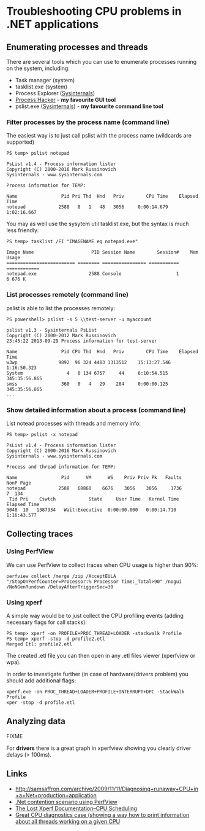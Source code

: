 
Troubleshooting CPU problems in .NET applications
=================================================

Enumerating processes and threads
---------------------------------

There are several tools which you can use to enumerate processes running on the system, including:

- Task manager (system)
- tasklist.exe (system)
- Process Explorer ([Sysinternals](https://technet.microsoft.com/en-us/sysinternals/))
- [Process Hacker](http://processhacker.sourceforge.net/) - **my favourite GUI tool**
- pslist.exe ([Sysinternals](https://technet.microsoft.com/en-us/sysinternals/)) - **my favourite command line tool**

### Filter processes by the process name (command line)

The easiest way is to just call pslist with the process name (wildcards are supported)

    PS temp> pslist notepad

    PsList v1.4 - Process information lister
    Copyright (C) 2000-2016 Mark Russinovich
    Sysinternals - www.sysinternals.com

    Process information for TEMP:

    Name                Pid Pri Thd  Hnd   Priv        CPU Time    Elapsed Time
    notepad            2588   8   1   48   3056     0:00:14.679     1:02:16.667

You may as well use the sysytem util tasklist.exe, but the syntax is much less friendly:

    PS temp> tasklist /FI "IMAGENAME eq notepad.exe"

    Image Name                     PID Session Name        Session#    Mem Usage
    ========================= ======== ================ =========== ============
    notepad.exe                   2588 Console                    1      6 676 K

### List processes remotely (command line)

pslist is able to list the processes remotely:

    PS powershell> pslist -s 5 \\test-server -u myaccount

    pslist v1.3 - Sysinternals PsList
    Copyright (C) 2000-2012 Mark Russinovich
    23:45:22 2013-09-29 Process information for test-server

    Name                Pid CPU Thd  Hnd   Priv        CPU Time    Elapsed Time
    w3wp               9892  96 324 4483 1313512    15:13:27.546     1:16:50.323
    System                4   0 134 6757     44     6:10:54.515   345:35:56.865
    smss                360   0   4   29    284     0:00:00.125   345:35:56.865
    ...

### Show detailed information about a process (command line)

List notead processes with threads and memory info:

    PS temp> pslist -x notepad

    PsList v1.4 - Process information lister
    Copyright (C) 2000-2016 Mark Russinovich
    Sysinternals - www.sysinternals.com

    Process and thread information for TEMP:

    Name                Pid      VM      WS    Priv Priv Pk   Faults   NonP Page
    notepad            2588   68860    6676    3056    3056     1736      7  134
     Tid Pri    Cswtch            State     User Time   Kernel Time   Elapsed Time
    9048  10   1387934   Wait:Executive  0:00:00.000   0:00:14.710    1:16:43.577

Collecting traces
-----------------

### Using PerfView ###

We can use PerfView to collect traces when CPU usage is higher than 90%:

    perfview collect /merge /zip /AcceptEULA "/StopOnPerfCounter=Processor:% Processor Time:_Total>90" /nogui /NoNGenRundown /DelayAfterTriggerSec=30

### Using xperf ###

A simple way would be to just collect the CPU profiling events (adding necessary flags for call stacks):

    PS temp> xperf -on PROFILE+PROC_THREAD+LOADER -stackwalk Profile
    PS temp> xperf -stop -d profile2.etl
    Merged Etl: profile2.etl

The created .etl file you can then open in any .etl files viewer (xperfview or wpa).

In order to investigate further (in case of hardware/drivers problem) you should add additional flags:

    xperf.exe -on PROC_THREAD+LOADER+PROFILE+INTERRUPT+DPC -StackWalk Profile
    xper -stop -d profile.etl

Analyzing data
--------------

FIXME

For **drivers** there is a great graph in xperfview showing you clearly driver delays (> 100ms).

Links
-----

- <http://samsaffron.com/archive/2009/11/11/Diagnosing+runaway+CPU+in+a+Net+production+application>
- [.Net contention scenario using PerfView](http://blogs.msdn.com/b/rihamselim/archive/2014/02/25/net-contention-scenario-using-perfview.aspx)
- [The Lost Xperf Documentation–CPU Scheduling](http://randomascii.wordpress.com/2012/05/11/the-lost-xperf-documentationcpu-scheduling)
- [Great CPU diagnostics case (showing a way how to print information about all threads working on a given CPU](http://channel9.msdn.com/Shows/Defrag-Tools/Defrag-Tools-77-WPT-Example)


